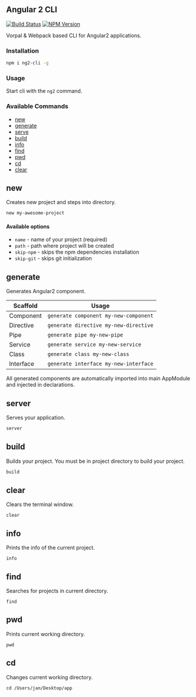 ## Angular 2 CLI

[![Build Status](https://travis-ci.org/jkuri/ng2-cli.svg?branch=master)](https://travis-ci.org/jkuri/ng2-cli)
<a href="https://www.npmjs.com/package/ng2-cli">
  <img src="https://img.shields.io/npm/v/ng2-cli.svg" alt="NPM Version" />
</a>

Vorpal & Webpack based CLI for Angular2 applications.

### Installation

```sh
npm i ng2-cli -g
```

### Usage

Start cli with the `ng2` command.

### Available Commands

* [new](#new)
* [generate](#generate)
* [serve](#serve)
* [build](#build)
* [info](#info)
* [find](#find)
* [pwd](#pwd)
* [cd](#cd)
* [clear](#clear)

## new

Creates new project and steps into directory.

```sh
new my-awesome-project
```

#### Available options

* `name` - name of your project (required)
* `path` - path where project will be created
* `skip-npm` - skips the npm dependencies installation
* `skip-git` - skips git initialization

## generate

Generates Angular2 component.

Scaffold  | Usage
---       | ---
Component | `generate component my-new-component`
Directive | `generate directive my-new-directive`
Pipe      | `generate pipe my-new-pipe`
Service   | `generate service my-new-service`
Class     | `generate class my-new-class`
Interface | `generate interface my-new-interface`

All generated components are automatically imported into main AppModule and injected in declarations.

## server

Serves your application.

```sh
server
```

## build

Builds your project.
You must be in project directory to build your project.

```sh
build
```

## clear

Clears the terminal window.

```
clear
```

## info

Prints the info of the current project.

```
info
```

## find

Searches for projects in current directory.

```
find
```

## pwd

Prints current working directory.

```
pwd
```

## cd

Changes current working directory.

```
cd /Users/jan/Desktop/app
```
